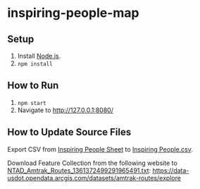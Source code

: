 # inspiring-people-map

## Setup

1. Install [Node.js](https://nodejs.org/en).
2. `npm install`

## How to Run

1. `npm start`
2. Navigate to http://127.0.0.1:8080/

## How to Update Source Files

Export CSV from [Inspiring People Sheet](https://docs.google.com/spreadsheets/d/1frJqkzWLoXJqC5KvWkMwhtPGIos3qnzToCmJZXa5iP4/edit?gid=0#gid=0) to [Inspiring People.csv](<./Inspiring People.csv>).

Download Feature Collection from the following website to [NTAD_Amtrak_Routes_1361372499291965491.txt](./NTAD_Amtrak_Routes_1361372499291965491.txt):
https://data-usdot.opendata.arcgis.com/datasets/amtrak-routes/explore
